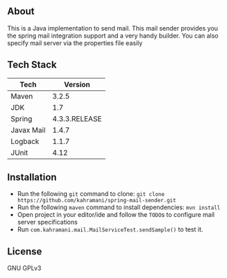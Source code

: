## About
This is a Java implementation to send mail. This mail sender provides you the spring mail integration support and a very handy builder. You can also specify mail server via the properties file easily

## Tech Stack
Tech|Version
---|---
Maven|3.2.5
JDK|1.7
Spring|4.3.3.RELEASE
Javax Mail|1.4.7
Logback|1.1.7
JUnit|4.12

## Installation
* Run the following `git` command to clone: `git clone https://github.com/kahramani/spring-mail-sender.git`
* Run the following `maven` command to install dependencies: `mvn install`
* Open project in your editor/ide and follow the `TODO`s to configure mail server specifications
* Run `com.kahramani.mail.MailServiceTest.sendSample()` to test it.

## License
GNU GPLv3
